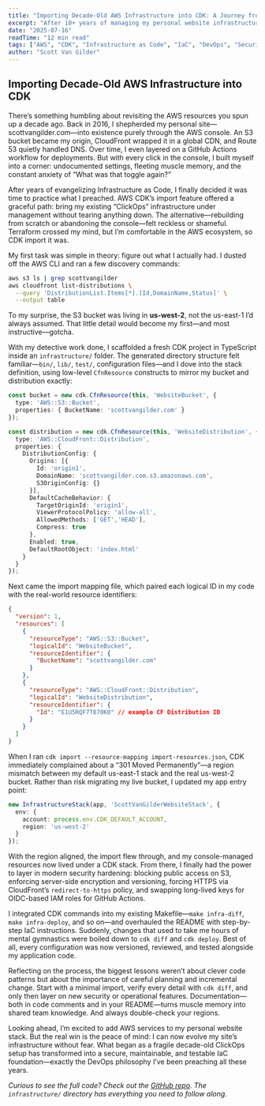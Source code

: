 ```yaml
---
title: "Importing Decade-Old AWS Infrastructure into CDK: A Journey from ClickOps to Infrastructure as Code"
excerpt: "After 10+ years of managing my personal website infrastructure through the AWS console, I finally took the plunge into Infrastructure as Code using AWS CDK import. Here's the complete technical journey, including the challenges, solutions, and security improvements that came with modernizing legacy cloud resources."
date: "2025-07-16"
readTime: "12 min read"
tags: ["AWS", "CDK", "Infrastructure as Code", "IaC", "DevOps", "Security", "CloudFormation", "S3", "CloudFront"]
author: "Scott Van Gilder"
---
```


## Importing Decade-Old AWS Infrastructure into CDK

There’s something humbling about revisiting the AWS resources you spun up a decade ago. Back in 2016, I shepherded my personal site—scottvangilder.com—into existence purely through the AWS console. An S3 bucket became my origin, CloudFront wrapped it in a global CDN, and Route 53 quietly handled DNS. Over time, I even layered on a GitHub Actions workflow for deployments. But with every click in the console, I built myself into a corner: undocumented settings, fleeting muscle memory, and the constant anxiety of “What was that toggle again?”

After years of evangelizing Infrastructure as Code, I finally decided it was time to practice what I preached. AWS CDK’s import feature offered a graceful path: bring my existing “ClickOps” infrastructure under management without tearing anything down. The alternative—rebuilding from scratch or abandoning the console—felt reckless or shameful. Terraform crossed my mind, but I’m comfortable in the AWS ecosystem, so CDK import it was.

My first task was simple in theory: figure out what I actually had. I dusted off the AWS CLI and ran a few discovery commands:

```bash
aws s3 ls | grep scottvangilder
aws cloudfront list-distributions \
  --query 'DistributionList.Items[*].[Id,DomainName,Status]' \
  --output table
```

To my surprise, the S3 bucket was living in **us-west-2**, not the us-east-1 I’d always assumed. That little detail would become my first—and most instructive—gotcha.

With my detective work done, I scaffolded a fresh CDK project in TypeScript inside an `infrastructure/` folder. The generated directory structure felt familiar—`bin/`, `lib/`, `test/`, configuration files—and I dove into the stack definition, using low-level `CfnResource` constructs to mirror my bucket and distribution exactly:

```typescript
const bucket = new cdk.CfnResource(this, 'WebsiteBucket', {
  type: 'AWS::S3::Bucket',
  properties: { BucketName: 'scottvangilder.com' }
});

const distribution = new cdk.CfnResource(this, 'WebsiteDistribution', {
  type: 'AWS::CloudFront::Distribution',
  properties: {
    DistributionConfig: {
      Origins: [{
        Id: 'origin1',
        DomainName: 'scottvangilder.com.s3.amazonaws.com',
        S3OriginConfig: {}
      }],
      DefaultCacheBehavior: {
        TargetOriginId: 'origin1',
        ViewerProtocolPolicy: 'allow-all',
        AllowedMethods: ['GET','HEAD'],
        Compress: true
      },
      Enabled: true,
      DefaultRootObject: 'index.html'
    }
  }
});
```

Next came the import mapping file, which paired each logical ID in my code with the real-world resource identifiers:

```json
{
  "version": 1,
  "resources": [
    { 
      "resourceType": "AWS::S3::Bucket",
      "logicalId": "WebsiteBucket",
      "resourceIdentifier": {
        "BucketName": "scottvangilder.com"
      }
    },
    {
      "resourceType": "AWS::CloudFront::Distribution",
      "logicalId": "WebsiteDistribution",
      "resourceIdentifier": {
        "Id": "E1U5RQF7T870K0" // example CF Distribution ID
      }
    }
  ]
}
```

When I ran `cdk import --resource-mapping import-resources.json`, CDK immediately complained about a “301 Moved Permanently”—a region mismatch between my default us-east-1 stack and the real us-west-2 bucket. Rather than risk migrating my live bucket, I updated my app entry point:

```typescript
new InfrastructureStack(app, 'ScottVanGilderWebsiteStack', {
  env: { 
    account: process.env.CDK_DEFAULT_ACCOUNT,
    region: 'us-west-2'
  }
});
```

With the region aligned, the import flew through, and my console-managed resources now lived under a CDK stack. From there, I finally had the power to layer in modern security hardening: blocking public access on S3, enforcing server-side encryption and versioning, forcing HTTPS via CloudFront’s `redirect-to-https` policy, and swapping long-lived keys for OIDC-based IAM roles for GitHub Actions.

I integrated CDK commands into my existing Makefile—`make infra-diff`, `make infra-deploy`, and so on—and overhauled the README with step-by-step IaC instructions. Suddenly, changes that used to take me hours of mental gymnastics were boiled down to `cdk diff` and `cdk deploy`. Best of all, every configuration was now versioned, reviewed, and tested alongside my application code.

Reflecting on the process, the biggest lessons weren’t about clever code patterns but about the importance of careful planning and incremental change. Start with a minimal import, verify every detail with `cdk diff`, and only then layer on new security or operational features. Documentation—both in code comments and in your README—turns muscle memory into shared team knowledge. And always double-check your regions.

Looking ahead, I’m excited to add AWS services to my personal website stack. But the real win is the peace of mind: I can now evolve my site’s infrastructure without fear. What began as a fragile decade-old ClickOps setup has transformed into a secure, maintainable, and testable IaC foundation—exactly the DevOps philosophy I’ve been preaching all these years.

*Curious to see the full code? Check out the [GitHub repo](https://github.com/scottyvg/ScottVanGilder.com). The `infrastructure/` directory has everything you need to follow along.*
